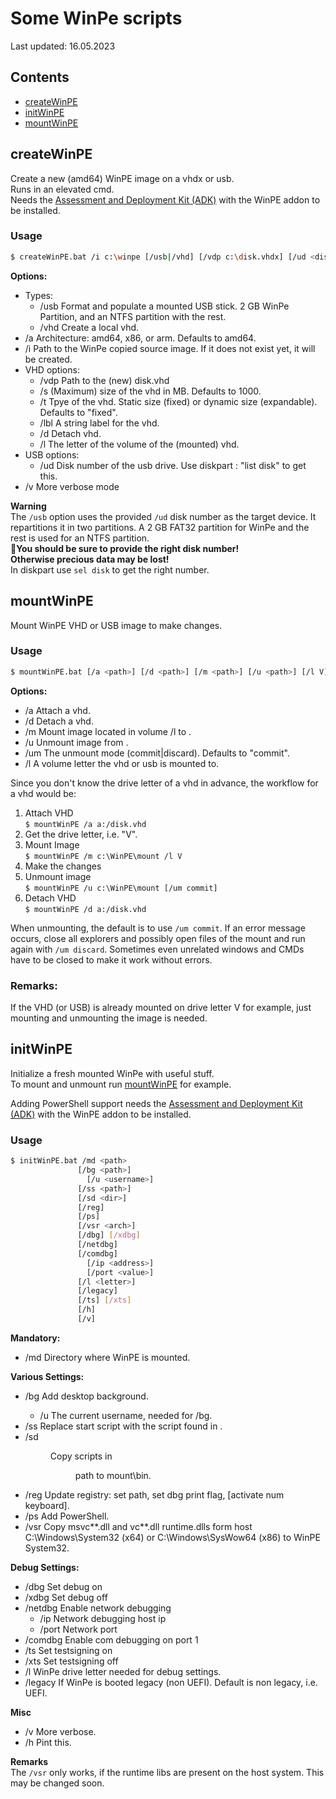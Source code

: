 # Some WinPe scripts
Last updated: 16.05.2023  

## Contents
- [createWinPE](#createWinPE)
- [initWinPE](#initWinPE)
- [mountWinPE](#mountWinPE)



## createWinPE
Create a new (amd64) WinPE image on a vhdx or usb.  
Runs in an elevated cmd.  
Needs the [Assessment and Deployment Kit (ADK)](https://learn.microsoft.com/en-us/windows-hardware/get-started/adk-install) with the WinPE addon to be installed.

### Usage
```bash
$ createWinPE.bat /i c:\winpe [/usb|/vhd] [/vdp c:\disk.vhdx] [/ud <disk>] [/a amd64|x86|arm] [/d] [/l V] [/s 1000] [/t fixed|expandable] [/lbl "WinPE drive"] [/h]
```

**Options:**  
- Types:
    - /usb Format and populate a mounted USB stick. 2 GB WinPe Partition, and an NTFS partition with the rest.
    - /vhd Create a local vhd.
- /a Architecture: amd64, x86, or arm. Defaults to amd64.
- /i Path to the WinPe copied source image. If it does not exist yet, it will be created.
- VHD options:
    - /vdp Path to the (new) disk.vhd
    - /s (Maximum) size of the vhd in MB. Defaults to 1000.
    - /t Tpye of the vhd. Static size (fixed) or dynamic size (expandable). Defaults to "fixed".
    - /lbl A string label for the vhd.
    - /d Detach vhd.
    - /l The letter of the volume of the (mounted) vhd.
- USB options:
  - /ud Disk number of the usb drive. Use diskpart : "list disk" to get this.
- /v More verbose mode


**Warning**  
The `/usb` option uses the provided `/ud` disk number as the target device.
It repartitions it in two partitions. A 2 GB FAT32 partition for WinPe and the rest is used for an NTFS partition.  
**You should be sure to provide the right disk number!**  
**Otherwise precious data may be lost!**  
In diskpart use `sel disk` to get the right number.



## mountWinPE
Mount WinPE VHD or USB image to make changes.

### Usage
```bash
$ mountWinPE.bat [/a <path>] [/d <path>] [/m <path>] [/u <path>] [/l V] [/um <mode>] [/v] [/?]
```
**Options:**
- /a Attach a vhd. 
- /d Detach a vhd. 
- /m Mount image located in volume /l to <path>.
- /u Unmount image from <path>.
- /um The unmount mode (commit|discard). Defaults to "commit".
- /l A volume letter the vhd or usb is mounted to.

Since you don't know the drive letter of a vhd in advance, the workflow for a vhd would be:
1.  Attach VHD  
    `$ mountWinPE /a a:/disk.vhd`
2.  Get the drive letter, i.e. "V".
3.  Mount Image  
    `$ mountWinPE /m c:\WinPE\mount /l V`
4.  Make the changes
5.  Unmount image  
    `$ mountWinPE /u c:\WinPE\mount [/um commit]`
6.  Detach VHD  
    `$ mountWinPE /d a:/disk.vhd`

When unmounting, the default is to use `/um commit`. 
If an error message occurs, close all explorers and possibly open files of the mount and run again with `/um discard`. 
Sometimes even unrelated windows and CMDs have to be closed to make it work without errors.

### Remarks:

If the VHD (or USB) is already mounted on drive letter V for example,
  just mounting and unmounting the image is needed.



## initWinPE
Initialize a fresh mounted WinPe with useful stuff.  
To mount and unmount run [mountWinPE](#mountwinpe) for example.

Adding PowerShell support needs the [Assessment and Deployment Kit (ADK)](https://learn.microsoft.com/en-us/windows-hardware/get-started/adk-install) with the WinPE addon to be installed.

### Usage
```bash
$ initWinPE.bat /md <path> 
               [/bg <path>] 
                 [/u <username>] 
               [/ss <path>] 
               [/sd <dir>] 
               [/reg] 
               [/ps] 
               [/vsr <arch>] 
               [/dbg] [/xdbg] 
               [/netdbg] 
               [/comdbg] 
                 [/ip <address>] 
                 [/port <value>] 
               [/l <letter>] 
               [/legacy] 
               [/ts] [/xts] 
               [/h] 
               [/v]
```

**Mandatory:**
- /md <path> Directory where WinPE is mounted.

**Various Settings:**
- /bg <path> Add desktop background.
  -  /u <username> The current username, needed for /bg.
- /ss <path> Replace start script with the script found in <path>.
- /sd <dir> Copy scripts in <dir> path to mount\bin.
- /reg Update registry: set path, set dbg print flag, [activate num keyboard].
- /ps Add PowerShell.
- /vsr <arch> Copy msvc**.dll and vc**.dll runtime.dlls form host C:\Windows\System32 (x64) or C:\Windows\SysWow64 (x86) to WinPE System32.

**Debug Settings:**
- /dbg Set debug on
- /xdbg Set debug off
- /netdbg Enable network debugging
  - /ip Network debugging host ip
  - /port Network port
- /comdbg Enable com debugging on port 1
- /ts Set testsigning on
- /xts Set testsigning off
- /l WinPe drive letter needed for debug settings.
- /legacy If WinPe is booted legacy (non UEFI). Default is non legacy, i.e. UEFI.

**Misc**
- /v More verbose.
- /h Pint this.

**Remarks**  
The `/vsr` only works, if the runtime libs are present on the host system. 
This may be changed soon.
